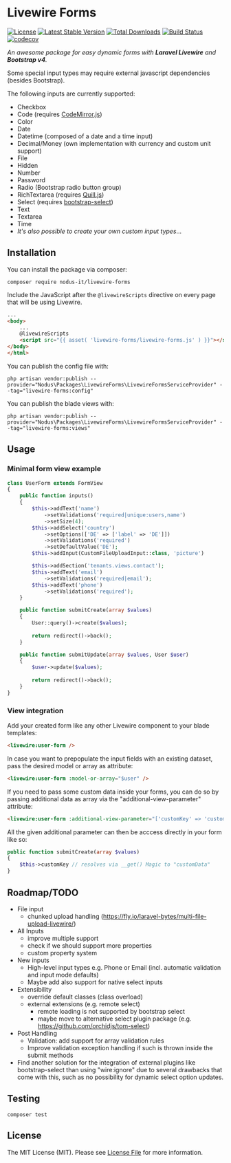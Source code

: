 # Livewire Forms
[![License](https://poser.pugx.org/nodus-it/livewire-forms/license)](https://packagist.org/packages/nodus-it/livewire-forms)
[![Latest Stable Version](https://poser.pugx.org/nodus-it/livewire-forms/v/stable)](https://packagist.org/packages/nodus-it/livewire-forms)
[![Total Downloads](https://poser.pugx.org/nodus-it/livewire-forms/downloads)](https://packagist.org/packages/nodus-it/livewire-forms)
[![Build Status](https://travis-ci.com/nodus-it/livewire-datatables.svg?branch=master)](https://travis-ci.com/nodus-it/livewire-forms)
[![codecov](https://codecov.io/gh/nodus-it/livewire-datatables/branch/master/graph/badge.svg)](https://codecov.io/gh/nodus-it/livewire-forms)

_An awesome package for easy dynamic forms with **Laravel Livewire** and **Bootstrap v4**._

Some special input types may require external javascript dependencies (besides Bootstrap).

The following inputs are currently supported:

- Checkbox
- Code (requires [CodeMirror.js](https://codemirror.net/))
- Color
- Date
- Datetime (composed of a date and a time input)
- Decimal/Money (own implementation with currency and custom unit support)
- File
- Hidden
- Number
- Password
- Radio (Bootstrap radio button group)
- RichTextarea (requires [Quill.js](https://quilljs.com/))
- Select (requires [bootstrap-select](https://developer.snapappointments.com/bootstrap-select/))
- Text
- Textarea
- Time
- _It's also possible to create your own custom input types_...

## Installation
You can install the package via composer:
````
composer require nodus-it/livewire-forms
````
Include the JavaScript after the ``@livewireScripts`` directive on every page that will be using Livewire. 
````html
...
<body>
    ...
    @livewireScripts
    <script src="{{ asset( 'livewire-forms/livewire-forms.js' ) }}"></script>
</body>
</html>
````

You can publish the config file with:
````
php artisan vendor:publish --provider="Nodus\Packages\LivewireForms\LivewireFormsServiceProvider" --tag="livewire-forms:config"
````
You can publish the blade views with:
````
php artisan vendor:publish --provider="Nodus\Packages\LivewireForms\LivewireFormsServiceProvider" --tag="livewire-forms:views"
````

## Usage
### Minimal form view example
````php
class UserForm extends FormView
{
    public function inputs()
    {
        $this->addText('name')
            ->setValidations('required|unique:users,name')
            ->setSize(4);
        $this->addSelect('country')
            ->setOptions(['DE' => ['label' => 'DE']])
            ->setValidations('required')
            ->setDefaultValue('DE');
        $this->addInput(CustomFileUploadInput::class, 'picture')

        $this->addSection('tenants.views.contact');
        $this->addText('email')
            ->setValidations('required|email');
        $this->addText('phone')
            ->setValidations('required');
    }

    public function submitCreate(array $values)
    {
        User::query()->create($values);
    
        return redirect()->back();
    }

    public function submitUpdate(array $values, User $user)
    {
        $user->update($values);
        
        return redirect()->back();
    }
}
````

### View integration
Add your created form like any other Livewire component to your blade templates:
````html
<livewire:user-form />
````

In case you want to prepopulate the input fields with an existing dataset, pass the desired model or array as attribute:
````html
<livewire:user-form :model-or-array="$user" />
````

If you need to pass some custom data inside your forms, you can do so by passing additional data as array via the "additional-view-parameter" attribute:
````html
<livewire:user-form :additional-view-parameter="['customKey' => 'customData']" />
````

All the given additional parameter can then be acccess directly in your form like so:
````php
public function submitCreate(array $values)
{
    $this->customKey // resolves via __get() Magic to "customData"
}
````

## Roadmap/TODO
- File input
  - chunked upload handling (https://fly.io/laravel-bytes/multi-file-upload-livewire/)
- All Inputs
  - improve multiple support
  - check if we should support more properties
  - custom property system
- New inputs
  - High-level input types e.g. Phone or Email (incl. automatic validation and input mode defaults)
  - Maybe add also support for native select inputs
- Extensibility
  - override default classes (class overload)
  - external extensions (e.g. remote select)
    - remote loading is not supported by bootstrap select
    - maybe move to alternative select plugin package (e.g. https://github.com/orchidjs/tom-select)
- Post Handling
  - Validation: add support for array validation rules
  - Improve validation exception handling if such is thrown inside the submit methods
- Find another solution for the integration of external plugins like bootstrap-select than using "wire:ignore" due to several drawbacks that come with this, such as no possibility for dynamic select option updates.

## Testing
````
composer test
````

## License
The MIT License (MIT). Please see [License File](LICENCE) for more information.
